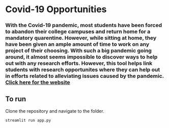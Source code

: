 # Covid-19 Opportunities

### With the Covid-19 pandemic, most students have been forced to abandon their college campuses and return home for a mandatory quarentine. However, while sitting at home, they have been given an ample amount of time to work on any project of their choosing. With such a big pandemic going around, it almost seems impossible to discover ways to help out with any research efforts. However, this tool helps link students with research opportunites where they can help out in efforts related to alleviating issues caused by the pandemic. [Click here for the website](https://coronavirus-opps.herokuapp.com/)


## To run

Clone the repository and navigate to the folder. 

    streamlit run app.py
